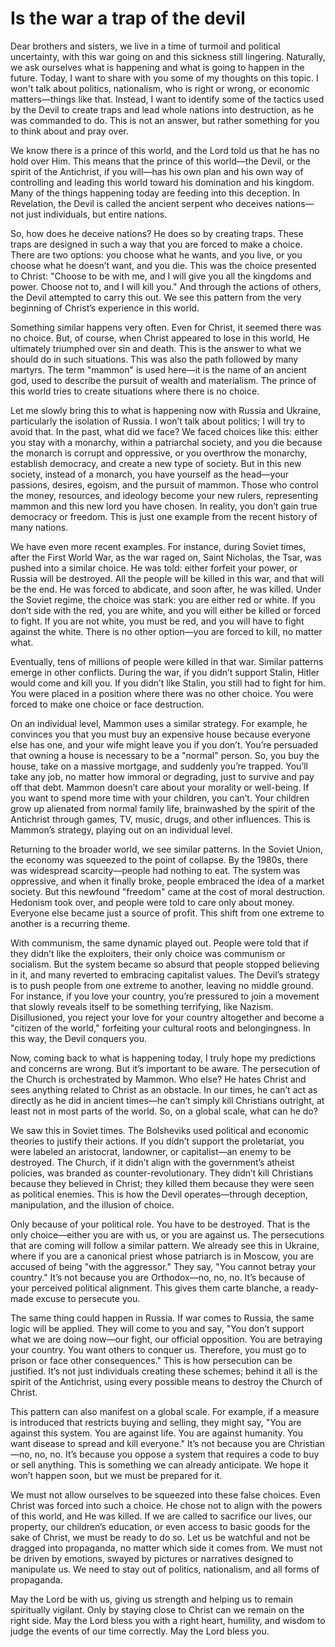 # Is the war a trap of the devil

Dear brothers and sisters, we live in a time of turmoil and political uncertainty, with this war going on and this sickness still lingering. Naturally, we ask ourselves what is happening and what is going to happen in the future. Today, I want to share with you some of my thoughts on this topic. I won't talk about politics, nationalism, who is right or wrong, or economic matters—things like that. Instead, I want to identify some of the tactics used by the Devil to create traps and lead whole nations into destruction, as he was commanded to do. This is not an answer, but rather something for you to think about and pray over.

We know there is a prince of this world, and the Lord told us that he has no hold over Him. This means that the prince of this world—the Devil, or the spirit of the Antichrist, if you will—has his own plan and his own way of controlling and leading this world toward his domination and his kingdom. Many of the things happening today are feeding into this deception. In Revelation, the Devil is called the ancient serpent who deceives nations—not just individuals, but entire nations.

So, how does he deceive nations? He does so by creating traps. These traps are designed in such a way that you are forced to make a choice. There are two options: you choose what he wants, and you live, or you choose what he doesn’t want, and you die. This was the choice presented to Christ: "Choose to be with me, and I will give you all the kingdoms and power. Choose not to, and I will kill you." And through the actions of others, the Devil attempted to carry this out. We see this pattern from the very beginning of Christ’s experience in this world.

Something similar happens very often. Even for Christ, it seemed there was no choice. But, of course, when Christ appeared to lose in this world, He ultimately triumphed over sin and death. This is the answer to what we should do in such situations. This was also the path followed by many martyrs. The term "mammon" is used here—it is the name of an ancient god, used to describe the pursuit of wealth and materialism. The prince of this world tries to create situations where there is no choice.

Let me slowly bring this to what is happening now with Russia and Ukraine, particularly the isolation of Russia. I won’t talk about politics; I will try to avoid that. In the past, what did we face? We faced choices like this: either you stay with a monarchy, within a patriarchal society, and you die because the monarch is corrupt and oppressive, or you overthrow the monarchy, establish democracy, and create a new type of society. But in this new society, instead of a monarch, you have yourself as the head—your passions, desires, egoism, and the pursuit of mammon. Those who control the money, resources, and ideology become your new rulers, representing mammon and this new lord you have chosen. In reality, you don’t gain true democracy or freedom. This is just one example from the recent history of many nations.

We have even more recent examples. For instance, during Soviet times, after the First World War, as the war raged on, Saint Nicholas, the Tsar, was pushed into a similar choice. He was told: either forfeit your power, or Russia will be destroyed. All the people will be killed in this war, and that will be the end. He was forced to abdicate, and soon after, he was killed. Under the Soviet regime, the choice was stark: you are either red or white. If you don’t side with the red, you are white, and you will either be killed or forced to fight. If you are not white, you must be red, and you will have to fight against the white. There is no other option—you are forced to kill, no matter what.

Eventually, tens of millions of people were killed in that war. Similar patterns emerge in other conflicts. During the war, if you didn’t support Stalin, Hitler would come and kill you. If you didn’t like Stalin, you still had to fight for him. You were placed in a position where there was no other choice. You were forced to make one choice or face destruction.

On an individual level, Mammon uses a similar strategy. For example, he convinces you that you must buy an expensive house because everyone else has one, and your wife might leave you if you don’t. You’re persuaded that owning a house is necessary to be a "normal" person. So, you buy the house, take on a massive mortgage, and suddenly you’re trapped. You’ll take any job, no matter how immoral or degrading, just to survive and pay off that debt. Mammon doesn’t care about your morality or well-being. If you want to spend more time with your children, you can’t. Your children grow up alienated from normal family life, brainwashed by the spirit of the Antichrist through games, TV, music, drugs, and other influences. This is Mammon’s strategy, playing out on an individual level.

Returning to the broader world, we see similar patterns. In the Soviet Union, the economy was squeezed to the point of collapse. By the 1980s, there was widespread scarcity—people had nothing to eat. The system was oppressive, and when it finally broke, people embraced the idea of a market society. But this newfound "freedom" came at the cost of moral destruction. Hedonism took over, and people were told to care only about money. Everyone else became just a source of profit. This shift from one extreme to another is a recurring theme.

With communism, the same dynamic played out. People were told that if they didn’t like the exploiters, their only choice was communism or socialism. But the system became so absurd that people stopped believing in it, and many reverted to embracing capitalist values. The Devil’s strategy is to push people from one extreme to another, leaving no middle ground. For instance, if you love your country, you’re pressured to join a movement that slowly reveals itself to be something terrifying, like Nazism. Disillusioned, you reject your love for your country altogether and become a "citizen of the world," forfeiting your cultural roots and belongingness. In this way, the Devil conquers you.

Now, coming back to what is happening today, I truly hope my predictions and concerns are wrong. But it’s important to be aware. The persecution of the Church is orchestrated by Mammon. Who else? He hates Christ and sees anything related to Christ as an obstacle. In our times, he can’t act as directly as he did in ancient times—he can’t simply kill Christians outright, at least not in most parts of the world. So, on a global scale, what can he do?

We saw this in Soviet times. The Bolsheviks used political and economic theories to justify their actions. If you didn’t support the proletariat, you were labeled an aristocrat, landowner, or capitalist—an enemy to be destroyed. The Church, if it didn’t align with the government’s atheist policies, was branded as counter-revolutionary. They didn’t kill Christians because they believed in Christ; they killed them because they were seen as political enemies. This is how the Devil operates—through deception, manipulation, and the illusion of choice.

Only because of your political role. You have to be destroyed. That is the only choice—either you are with us, or you are against us. The persecutions that are coming will follow a similar pattern. We already see this in Ukraine, where if you are a canonical priest whose patriarch is in Moscow, you are accused of being "with the aggressor." They say, "You cannot betray your country." It’s not because you are Orthodox—no, no, no. It’s because of your perceived political alignment. This gives them carte blanche, a ready-made excuse to persecute you.

The same thing could happen in Russia. If war comes to Russia, the same logic will be applied. They will come to you and say, "You don’t support what we are doing now—our fight, our official opposition. You are betraying your country. You want others to conquer us. Therefore, you must go to prison or face other consequences." This is how persecution can be justified. It’s not just individuals creating these schemes; behind it all is the spirit of the Antichrist, using every possible means to destroy the Church of Christ.

This pattern can also manifest on a global scale. For example, if a measure is introduced that restricts buying and selling, they might say, "You are against this system. You are against life. You are against humanity. You want disease to spread and kill everyone." It’s not because you are Christian—no, no, no. It’s because you oppose a system that requires a code to buy or sell anything. This is something we can already anticipate. We hope it won’t happen soon, but we must be prepared for it.

We must not allow ourselves to be squeezed into these false choices. Even Christ was forced into such a choice. He chose not to align with the powers of this world, and He was killed. If we are called to sacrifice our lives, our property, our children’s education, or even access to basic goods for the sake of Christ, we must be ready to do so. Let us be watchful and not be dragged into propaganda, no matter which side it comes from. We must not be driven by emotions, swayed by pictures or narratives designed to manipulate us. We need to stay out of politics, nationalism, and all forms of propaganda.

May the Lord be with us, giving us strength and helping us to remain spiritually vigilant. Only by staying close to Christ can we remain on the right side. May the Lord bless you with a right heart, humility, and wisdom to judge the events of our time correctly. May the Lord bless you.

